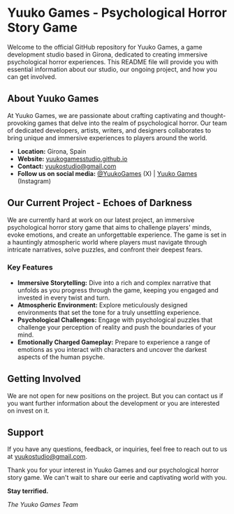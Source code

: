 # Yuuko Games - Psychological Horror Story Game

Welcome to the official GitHub repository for Yuuko Games, a game development studio based in Girona, dedicated to creating immersive psychological horror experiences. This README file will provide you with essential information about our studio, our ongoing project, and how you can get involved.

## About Yuuko Games

At Yuuko Games, we are passionate about crafting captivating and thought-provoking games that delve into the realm of psychological horror. Our team of dedicated developers, artists, writers, and designers collaborates to bring unique and immersive experiences to players around the world.

- **Location:** Girona, Spain
- **Website:** [yuukogamesstudio.github.io](https://yuukogamesstudio.github.io/)
- **Contact:** yuukostudio@gmail.com
- **Follow us on social media:** [@YuukoGames](https://twitter.com/YuukoGames) (X) | [Yuuko Games](https://www.instagram.com/yuukogamesstudio/) (Instagram)

## Our Current Project - Echoes of Darkness

We are currently hard at work on our latest project, an immersive psychological horror story game that aims to challenge players' minds, evoke emotions, and create an unforgettable experience. The game is set in a hauntingly atmospheric world where players must navigate through intricate narratives, solve puzzles, and confront their deepest fears.

### Key Features

- **Immersive Storytelling:** Dive into a rich and complex narrative that unfolds as you progress through the game, keeping you engaged and invested in every twist and turn.
- **Atmospheric Environment:** Explore meticulously designed environments that set the tone for a truly unsettling experience.
- **Psychological Challenges:** Engage with psychological puzzles that challenge your perception of reality and push the boundaries of your mind.
- **Emotionally Charged Gameplay:** Prepare to experience a range of emotions as you interact with characters and uncover the darkest aspects of the human psyche.

## Getting Involved

We are not open for new positions on the project. But you can contact us if you want further information about the development or you are interested on invest on it.

## Support

If you have any questions, feedback, or inquiries, feel free to reach out to us at yuukostudio@gmail.com.

Thank you for your interest in Yuuko Games and our psychological horror story game. We can't wait to share our eerie and captivating world with you.

**Stay terrified.**

*The Yuuko Games Team*
